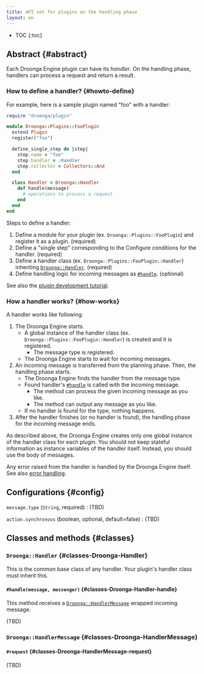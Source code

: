 ```yaml
---
title: API set for plugins on the handling phase
layout: en
---
```


* TOC
{:toc}


## Abstract {#abstract}

Each Droonga Engine plugin can have its *handler*.
On the handling phase, handlers can process a request and return a result.


### How to define a handler? {#howto-define}

For example, here is a sample plugin named "foo" with a handler:

~~~ruby
require "droonga/plugin"

module Droonga::Plugins::FooPlugin
  extend Plugin
  register("foo")

  define_single_step do |step|
    step.name = "foo"
    step.handler = :Handler
    step.collector = Collectors::And
  end

  class Handler < Droonga::Handler
    def handle(message)
      # operations to process a request
    end
  end
end
~~~

Steps to define a handler:

 1. Define a module for your plugin (ex. `Droonga::Plugins::FooPlugin`) and register it as a plugin. (required)
 2. Define a "single step" corresponding to the Configure conditions for the handler. (required)
 2. Define a handler class (ex. `Droonga::Plugins::FooPlugin::Handler`) inheriting [`Droonga::Handler`](#classes-Droonga-Handler). (required)
 4. Define handling logic for incoming messages as [`#handle`](#classes-Droonga-Handler-handle). (optional)

See also the [plugin development tutorial](../../../tutorial/plugin-development/handler/).


### How a handler works? {#how-works}

A handler works like following:

 1. The Droonga Engine starts.
    * A global instance of the handler class (ex. `Droonga::Plugins::FooPlugin::Handler`) is created and it is registered.
      * The message type is registered.
    * The Droonga Engine starts to wait for incoming messages.
 2. An incoming message is transferred from the planning phase.
    Then, the handling phase starts.
    * The Droonga Engine finds the handler from the message type.
    * Found handler's [`#handle`](#classes-Droonga-Handler-handle) is called with the incoming message.
      * The method can process the given incoming message as you like.
      * The method can output any message as you like.
    * If no handler is found for the type, nothing happens.
 3. After the handler finishes (or no handler is found), the handling phase for the incoming message ends.

As described above, the Droonga Engine creates only one global instance of the handler class for each plugin.
You should not keep stateful information as instance variables of the handler itself.
Instead, you should use the body of messages.

Any error raised from the handler is handled by the Droonga Engine itself. See also [error handling][].


## Configurations {#config}

`message.type` (`String`, required)
: (TBD)

`action.synchronous` (boolean, optional, default=false)
: (TBD)


## Classes and methods {#classes}

### `Droonga::Handler` {#classes-Droonga-Handler}

This is the common base class of any handler. Your plugin's handler class must inherit this.

#### `#handle(message, messenger)` {#classes-Droonga-Handler-handle}

This method receives a [`Droonga::HandlerMessage`](#classes-Droonga-HandlerMessage) wrapped incoming message.

(TBD)

### `Droonga::HandlerMessage` {#classes-Droonga-HandlerMessage}

#### `#request` {#classes-Droonga-HandlerMessage-request}

(TBD)

  [error handling]: ../error/
